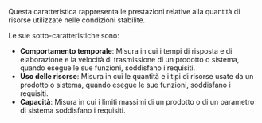 Questa caratteristica rappresenta le prestazioni relative alla quantità di risorse utilizzate nelle condizioni stabilite.

Le sue sotto-caratteristiche sono:
- **Comportamento temporale**: Misura in cui i tempi di risposta e di elaborazione e la velocità di trasmissione di un prodotto o sistema, quando esegue le sue funzioni, soddisfano i requisiti.
- **Uso delle risorse**: Misura in cui le quantità e i tipi di risorse usate da un prodotto o sistema, quando esegue le sue funzioni, soddisfano i requisiti.
- **Capacità**: Misura in cui i limiti massimi di un prodotto o di un parametro di sistema soddisfano i requisiti.